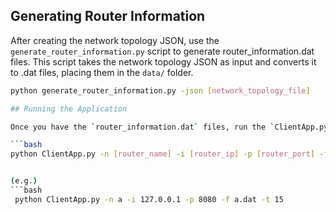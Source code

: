 ## Generating Router Information

After creating the network topology JSON, use the `generate_router_information.py` script to generate router_information.dat files. This script takes the network topology JSON as input and converts it to .dat files, placing them in the `data/` folder.

```bash
python generate_router_information.py -json [network_topology_file]

## Running the Application

Once you have the `router_information.dat` files, run the `ClientApp.py` script with the following command:

```bash
python ClientApp.py -n [router_name] -i [router_ip] -p [router_port] -f [router_information] -t [timeout] -w [www]


(e.g.)
```bash
 python ClientApp.py -n a -i 127.0.0.1 -p 8080 -f a.dat -t 15
